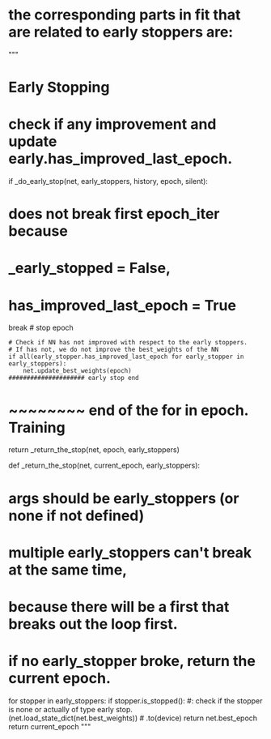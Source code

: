 # the corresponding parts in fit that are related to early stoppers are:

"""

###### ################

# Early Stopping   #

###### ################

# check if any improvement and update early.has_improved_last_epoch.

if _do_early_stop(net, early_stoppers, history, epoch, silent):

# does not break first epoch_iter because

# _early_stopped = False,

# has_improved_last_epoch = True

break # stop epoch

    # Check if NN has not improved with respect to the early stoppers.
    # If has not, we do not improve the best_weights of the NN
    if all(early_stopper.has_improved_last_epoch for early_stopper in early_stoppers):
        net.update_best_weights(epoch)
    ##################### early stop end

# ~~~~~~~~ end of the for in epoch. Training

return _return_the_stop(net, epoch, early_stoppers)

def _return_the_stop(net, current_epoch, early_stoppers):

# args should be early_stoppers (or none if not defined)

# multiple early_stoppers can't break at the same time,

# because there will be a first that breaks out the loop first.

# if no early_stopper broke, return the current epoch.

for stopper in early_stoppers:
if stopper.is_stopped():  #: check if the stopper is none or actually of type early stop.
(net.load_state_dict(net.best_weights))  # .to(device)
return net.best_epoch return current_epoch
"""